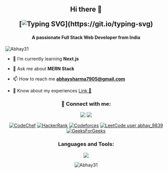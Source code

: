 <h2 align="center">Hi there 👋

[![Typing SVG](https://readme-typing-svg.demolab.com?font=Fira+Code&pause=1000&color=20C20E&multiline=true&width=560&lines=Hello+this+is+Abhay%2C+Welcome+to+my+Github+page.)](https://git.io/typing-svg)
</h2>

<h4 align="center">A passionate Full Stack Web Developer from India</h4>

<p align="left"> <img src="https://komarev.com/ghpvc/?username=Abhay31&label=Profile%20views&color=0e75b6&style=flat" alt="Abhay31" /> </p>

- 🌱 I’m currently learning **Next.js**

- 💬 Ask me about **MERN Stack**

- 📫 How to reach me **abhaysharma7905@gmail.com**

- 📄 Know about my experiences [Link 🔗](https://drive.google.com/file/d/1_9eO_Du3-UEY97qTeA4hwN8EU_ULrs0e/view?usp=share_link)

<h3 align="center">🔗 Connect with me:</h3>

<p align="center">
  <a href="https://twitter.com/Dusty_31" target="blank"><img src="https://skillicons.dev/icons?i=twitter&perline=10"></a>
  <a href="https://linkedin.com/in/abhaysharma31" target="blank"><img src="https://skillicons.dev/icons?i=linkedin&perline=10"></a><br>
  <div align="center"
       
  <a href="https://www.codechef.com/users/abhay_9839" target="blank">![CodeChef](https://img.shields.io/badge/CodeChef-%23964B00.svg?style=for-the-badge&logo=CodeChef&logoColor=white)</a>
  <a href="https://www.hackerrank.com/abhaysharma0983" target="blank">![HackerRank](https://img.shields.io/badge/-Hackerrank-2EC866?style=for-the-badge&logo=HackerRank&logoColor=white)</a>
  <a href="https://codeforces.com/profile/abhay_9839" target="blank">![Codeforces](https://img.shields.io/badge/Codeforces-445f9d?style=for-the-badge&logo=Codeforces&logoColor=white)</a>
  <a href="https://www.leetcode.com/abhay_9839" target="blank">[![LeetCode user abhay_9839](https://img.shields.io/badge/dynamic/json?style=for-the-badge&labelColor=black&color=%23ffa116&label=Leetcode&query=solvedOverTotal&url=https%3A%2F%2Fleetcode-badge.vercel.app%2Fapi%2Fusers%2Fabhay_9839&logo=leetcode&logoColor=yellow)](https://leetcode.com/abhay_9839/)</a>
  <a href="https://auth.geeksforgeeks.org/user/abhay_9839/practice" target="blank">![GeeksForGeeks](https://img.shields.io/badge/GeeksforGeeks-gray?style=for-the-badge&logo=geeksforgeeks&logoColor=35914c)</a>
  
  </div>
</p>

<!-- <p align="center">
  <a href="https://twitter.com/Dusty_31" target="_blank"><img src="https://skillicons.dev/icons?i=twitter&perline=10"></a><br>
  <a href="https://linkedin.com/in/abhaysharma31" target="blank"><img src="https://skillicons.dev/icons?i=linkedin&perline=10"></a><br>
  <div align="center">
    
    <a href="https://www.codechef.com/users/abhay_9839" target="blank">![CodeChef](https://img.shields.io/badge/CodeChef-%23964B00.svg?style=for-the-   badge&logo=CodeChef&logoColor=white)</a>
    <a href="https://www.hackerrank.com/abhaysharma0983" target="blank">![HackerRank](https://img.shields.io/badge/-Hackerrank-2EC866?style=for-the-badge&logo=HackerRank&logoColor=white)</a>
    <a href="https://codeforces.com/profile/abhay_9839" target="blank">![Codeforces](https://img.shields.io/badge/Codeforces-445f9d?style=for-the-badge&logo=Codeforces&logoColor=white)</a>  
    <a href="https://www.leetcode.com/abhay_9839" target="blank">[![LeetCode user abhay_9839](https://img.shields.io/badge/dynamic/json?style=for-the-badge&labelColor=black&color=%23ffa116&label=Leetcode&query=solvedOverTotal&url=https%3A%2F%2Fleetcode-badge.vercel.app%2Fapi%2Fusers%2Fabhay_9839&logo=leetcode&logoColor=yellow)](https://leetcode.com/abhay_9839/)</a>
    <a href="https://auth.geeksforgeeks.org/user/abhay_9839/practice" target="blank">![GeeksForGeeks](https://img.shields.io/badge/GeeksforGeeks-gray?style=for-the-badge&logo=geeksforgeeks&logoColor=35914c)</a>
    
  </div>
</p> -->

<h3 align="center">Languages and Tools:</h3>
<p align="center"> 
  <img src="https://skillicons.dev/icons?i=java,react,js,bootstrap,css,tailwind,discord,express,firebase,git,github,html,jquery,nextjs,mongodb,postman,nodejs,netlify,vscode&perline=9">
</p>
<p align="center"><img align="center" src="https://github-readme-stats.vercel.app/api/top-langs?username=Abhay31&show_icons=true&locale=en&layout=compact" alt="Abhay31" /></p>
